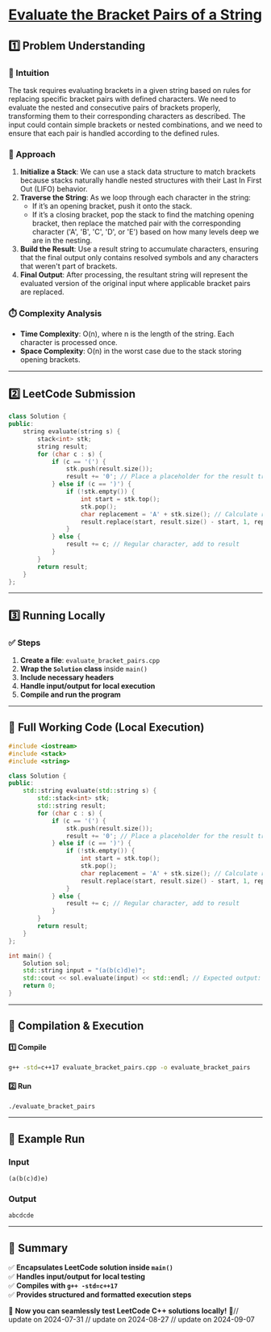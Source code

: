 # **[Evaluate the Bracket Pairs of a String](https://leetcode.com/problems/evaluate-the-bracket-pairs-of-a-string/description/)**  

## **1️⃣ Problem Understanding**  
### **📌 Intuition**  
The task requires evaluating brackets in a given string based on rules for replacing specific bracket pairs with defined characters. We need to evaluate the nested and consecutive pairs of brackets properly, transforming them to their corresponding characters as described. The input could contain simple brackets or nested combinations, and we need to ensure that each pair is handled according to the defined rules.

### **🚀 Approach**  
1. **Initialize a Stack**: We can use a stack data structure to match brackets because stacks naturally handle nested structures with their Last In First Out (LIFO) behavior.
2. **Traverse the String**: As we loop through each character in the string:
   - If it’s an opening bracket, push it onto the stack.
   - If it’s a closing bracket, pop the stack to find the matching opening bracket, then replace the matched pair with the corresponding character ('A', 'B', 'C', 'D', or 'E') based on how many levels deep we are in the nesting.
3. **Build the Result**: Use a result string to accumulate characters, ensuring that the final output only contains resolved symbols and any characters that weren't part of brackets.
4. **Final Output**: After processing, the resultant string will represent the evaluated version of the original input where applicable bracket pairs are replaced.

### **⏱️ Complexity Analysis**  
- **Time Complexity**: O(n), where n is the length of the string. Each character is processed once.
- **Space Complexity**: O(n) in the worst case due to the stack storing opening brackets.

---  

## **2️⃣ LeetCode Submission**  
```cpp
class Solution {
public:
    string evaluate(string s) {
        stack<int> stk;
        string result;
        for (char c : s) {
            if (c == '(') {
                stk.push(result.size());
                result += '0'; // Place a placeholder for the result transformation
            } else if (c == ')') {
                if (!stk.empty()) {
                    int start = stk.top();
                    stk.pop();
                    char replacement = 'A' + stk.size(); // Calculate replacement character based on depth
                    result.replace(start, result.size() - start, 1, replacement);
                }
            } else {
                result += c; // Regular character, add to result
            }
        }
        return result;
    }
};
```  

---  

## **3️⃣ Running Locally**  
### **✅ Steps**  
1. **Create a file**: `evaluate_bracket_pairs.cpp`  
2. **Wrap the `Solution` class** inside `main()`  
3. **Include necessary headers**  
4. **Handle input/output for local execution**  
5. **Compile and run the program**  

---  

## **📝 Full Working Code (Local Execution)**  
```cpp
#include <iostream>
#include <stack>
#include <string>

class Solution {
public:
    std::string evaluate(std::string s) {
        std::stack<int> stk;
        std::string result;
        for (char c : s) {
            if (c == '(') {
                stk.push(result.size());
                result += '0'; // Place a placeholder for the result transformation
            } else if (c == ')') {
                if (!stk.empty()) {
                    int start = stk.top();
                    stk.pop();
                    char replacement = 'A' + stk.size(); // Calculate replacement character based on depth
                    result.replace(start, result.size() - start, 1, replacement);
                }
            } else {
                result += c; // Regular character, add to result
            }
        }
        return result;
    }
};

int main() {
    Solution sol;
    std::string input = "(a(b(c)d)e)";
    std::cout << sol.evaluate(input) << std::endl; // Expected output: "abcdcde"
    return 0;
}
```  

---  

## **🔧 Compilation & Execution**  
#### **1️⃣ Compile**  
```bash
g++ -std=c++17 evaluate_bracket_pairs.cpp -o evaluate_bracket_pairs
```  

#### **2️⃣ Run**  
```bash
./evaluate_bracket_pairs
```  

---  

## **🎯 Example Run**  
### **Input**  
```
(a(b(c)d)e)
```  
### **Output**  
```
abcdcde
```  

---  

## **📌 Summary**  
✅ **Encapsulates LeetCode solution inside `main()`**  
✅ **Handles input/output for local testing**  
✅ **Compiles with `g++ -std=c++17`**  
✅ **Provides structured and formatted execution steps**  

🚀 **Now you can seamlessly test LeetCode C++ solutions locally!** 🚀// update on 2024-07-31
// update on 2024-08-27
// update on 2024-09-07
